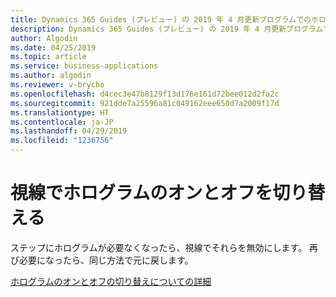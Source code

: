 ```yaml
---
title: Dynamics 365 Guides (プレビュー) の 2019 年 4 月更新プログラムでのホログラフィック切り替え機能
description: Dynamics 365 Guides (プレビュー) の 2019 年 4 月更新プログラムでのホログラフィック切り替え機能では、視線でホログラフィック指示をオフにすることができます。
author: Algodin
ms.date: 04/25/2019
ms.topic: article
ms.service: business-applications
ms.author: algodin
ms.reviewer: v-brycho
ms.openlocfilehash: d4cec3e47b8129f13d176e161d72bee012d2fa2c
ms.sourcegitcommit: 921dde7a25596a81c049162eee650d7a2009f17d
ms.translationtype: HT
ms.contentlocale: ja-JP
ms.lasthandoff: 04/29/2019
ms.locfileid: "1236756"
---
```

# <a name="turn-holograms-on-and-off-with-a-glance"></a>視線でホログラムのオンとオフを切り替える

ステップにホログラムが必要なくなったら、視線でそれらを無効にします。 再び必要になったら、同じ方法で元に戻します。

[ホログラムのオンとオフの切り替えについての詳細](https://docs.microsoft.com/dynamics365/mixed-reality/guides/operator-guide#turn-off-holograms)
